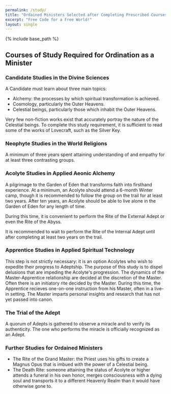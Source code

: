```yaml
---
permalink: /study/
title: "Ordained Ministers Selected after Completing Prescribed Courses of Study"
excerpt: "Free Code for a Free World!"
layout: single
---
```


{% include base_path %}

## Courses of Study Required for Ordination as a Minister

### Candidate Studies in the Divine Sciences
A Candidate must learn about three main topics:
- Alchemy: the processes by which spiritual transformation is achieved.
- Cosmology, particularly the Outer Heavens.
- Celestial beings, particularly those which inhabit the Outer Heavens.

Very few non-fiction works exist that accurately portray the nature of the Celestial beings. To complete this study requirement, it is sufficient to read some of the works of Lovecraft, such as the Silver Key.

### Neophyte Studies in the World Religions
A minimum of three years spent attaining understanding of and empathy for at least three contrasting groups.

### Acolyte Studies in Applied Aeonic Alchemy
A pilgrimage to the Garden of Eden that transforms faith into firsthand experience. At a minimum, an Acolyte should attend a 6-month Winter camp, though it is recommended to follow the group on the trail for at least two years. After ten years, an Acolyte should be able to live alone in the Garden of Eden for any length of time.

During this time, it is convenient to perform the Rite of the External Adept or even the Rite of the Abyss.

It is recommended to wait to perform the Rite of the Internal Adept until after completing at least two years on the trail.

### Apprentice Studies in Applied Spiritual Technology
This step is not strictly necessary: it is an option Acolytes who wish to expedite their progress to Adeptship.
The purpose of this study is to dispel delusions that are impeding the Acolyte's progression.
The dynamics of the Master-Apprentice relationship are decided at the discretion of the Master.
Often there is an initiatory rite decided by the Master.
During this time, the Apprentice recieves one-on-one instruction from his Master, often in a live-in setting.
The Master imparts personal insights and research that has not yet passed into canon.

### The Trial of the Adept
A quorum of Adepts is gathered to observe a miracle and to verify its authenticity. The one who performs the miracle is officially recognized as an Adept.

### Further Studies for Ordained Ministers
- The Rite of the Grand Master: the Priest uses his gifts to create a Magnus Opus that is imbued with the power of a Celestial being.
- The Death Rite: someone attaining the status of Acolyte or higher attends a funeral in his own honor, merges consciousness with a dying soul and transports it to a different Heavenly Realm than it would have otherwise gone to.

